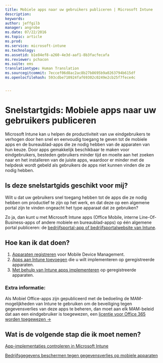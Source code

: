 ```yaml
---
title: Mobiele apps naar uw gebruikers publiceren | Microsoft Intune
description: 
keywords: 
author: jeffgilb
manager: angrobe
ms.date: 07/22/2016
ms.topic: article
ms.prod: 
ms.service: microsoft-intune
ms.technology: 
ms.assetid: b1e84ef8-a260-4e3d-aaf1-8b3facfecafa
ms.reviewer: pchacon
ms.suite: ems
translationtype: Human Translation
ms.sourcegitcommit: 7eccef06d8ac2ac8b27b8695b9a0263794b615df
ms.openlocfilehash: 593cdbe710924faf69302c0249e2cb25f7fece4c


---
```


# Snelstartgids: Mobiele apps naar uw gebruikers publiceren
Microsoft Intune kan u helpen de productiviteit van uw eindgebruikers te verhogen door hen snel en eenvoudig toegang te geven tot de mobiele apps en de bureaublad-apps die ze nodig hebben van de apparaten van hun keuze. Door apps gemakkelijk beschikbaar te maken voor eindgebruikers, besteden gebruikers minder tijd en moeite aan het zoeken naar en het installeren van de juiste apps, waardoor er minder met de helpdesk wordt gebeld als gebruikers de apps niet kunnen vinden die ze nodig hebben.   

## Is deze snelstartgids geschikt voor mij?
Wilt u dat uw gebruikers snel toegang hebben tot de apps die ze nodig hebben om productief te zijn op het werk, en dat deze op een algemene portal zijn te vinden ongeacht het type apparaat dat ze gebruiken?

Zo ja, dan kunt u met Microsoft Intune apps (Office Mobile, interne Line-Of-Business-apps of andere mobiele en bureaublad-apps) op één algemene portal publiceren: de [bedrijfsportal-app of bedrijfsportalwebsite van Intune](/intune/enduser/company-portal-frequently-asked-questions).

## Hoe kan ik dat doen?
1.  [Apparaten registreren](/intune/deploy-use/enroll-devices-in-microsoft-intune) voor Mobile Device Management.
2.  [Apps aan Intune toevoegen](/intune/deploy-use/add-apps-for-mobile-devices-in-microsoft-intune) die u wilt implementeren op geregistreerde apparaten.
3.  [Met behulp van Intune apps implementeren](/intune/deploy-use/deploy-apps) op geregistreerde apparaten.

### Extra informatie:
Als Mobiel Office-apps zijn gepubliceerd met de bedoeling de MAM-mogelijkheden van Intune te gebruiken om de beveiliging tegen gegevensverlies van deze apps te beheren, dan moet aan elk MAM-beleid dat aan een eindgebruiker is toegewezen, een <a href="https://support.office.com/article/Assign-or-remove-licenses-for-Office-365-for-business-997596b5-4173-4627-b915-36abac6786dc" target="_blank"> licentie voor Office 365 worden toegewezen &rarr;</a>

## Wat is de volgende stap die ik moet nemen?
[App-implementaties controleren in Microsoft Intune](/intune/deploy-use/monitor-apps-in-microsoft-intune)

[Bedrijfsgegevens beschermen tegen gegevensverlies op mobiele apparaten](/intune/deploy-use/protect-app-data-using-mobile-app-management-policies-with-microsoft-intune)



<!--HONumber=Jul16_HO4-->


